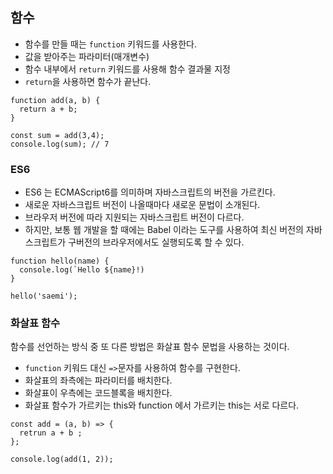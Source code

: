 ## 함수

- 함수를 만들 때는 `function` 키워드를 사용한다.
- 값을 받아주는 파라미터(매개변수)
- 함수 내부에서 `return` 키워드를 사용해 함수 결과물 지정
- `return`을 사용하면 함수가 끝난다.

```
function add(a, b) {
  return a + b;
}

const sum = add(3,4);
console.log(sum); // 7
```

### ES6

- ES6 는 ECMAScript6를 의미하며 자바스크립트의 버전을 가르킨다.
- 새로운 자바스크립트 버전이 나올때마다 새로운 문법이 소개된다.
- 브라우저 버전에 따라 지원되는 자바스크립트 버전이 다르다.
- 하지만, 보통 웹 개발을 할 때에는 Babel 이라는 도구를 사용하여 최신 버전의 자바스크립트가 구버전의 브라우저에서도 실행되도록 할 수 있다.

```
function hello(name) {
  console.log(`Hello ${name}!)
}

hello('saemi');
```

### 화살표 함수

함수를 선언하는 방식 중 또 다른 방법은 화살표 함수 문법을 사용하는 것이다.

- `function` 키워드 대신 `=>`문자를 사용하여 함수를 구현한다.
- 화살표의 좌측에는 파라미터를 배치한다.
- 화살표이 우측에는 코드블록을 배치한다.
- 화살표 함수가 가르키는 this와 function 에서 가르키는 this는 서로 다르다.

```
const add = (a, b) => {
  retrun a + b ;
};

console.log(add(1, 2));
```

